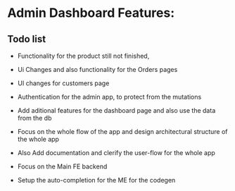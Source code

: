# Admin Dashboard Features: 

## Todo list
* Functionality for the product still not finished,
* Ui Changes and also functionality for the Orders pages
* UI changes for customers page

* Authentication for the admin app, to protect from the mutations

* Add aditional features for the dashboard page and also use the data from the db

* Focus on the whole flow of the app and design architectural structure of the whole app
* Also Add documentation and clerify the user-flow for the whole app

* Focus on the Main FE backend
* Setup the auto-completion for the ME for the codegen
